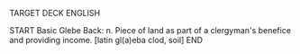 TARGET DECK
ENGLISH

START
Basic
Glebe
Back: n. Piece of land as part of a clergyman's benefice and providing income. [latin gl(a)eba clod, soil]
END
